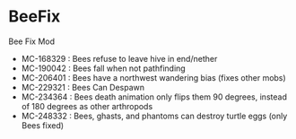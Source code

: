 # BeeFix
Bee Fix Mod
* MC-168329 : Bees refuse to leave hive in end/nether
* MC-190042 : Bees fall when not pathfinding
* MC-206401 : Bees have a northwest wandering bias (fixes other mobs)
* MC-229321 : Bees Can Despawn
* MC-234364 : Bees death animation only flips them 90 degrees, instead of 180 degrees as other arthropods
* MC-248332 : Bees, ghasts, and phantoms can destroy turtle eggs (only Bees fixed)

